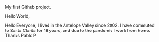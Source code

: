My first Github project.


Hello World,

Hello Everyone, I lived in the Antelope Valley since 2002. I have commuted to Santa Clarita for 18 years, and due to the pandemic I work from home.
Thanks
Pablo P
